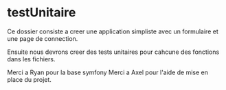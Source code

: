 # testUnitaire

Ce dossier consiste a creer une application simpliste avec un formulaire et une page de connection.

Ensuite nous devrons creer des tests unitaires pour cahcune des fonctions dans les fichiers.

Merci a Ryan pour la base symfony
Merci a Axel pour l'aide de mise en place du projet.
